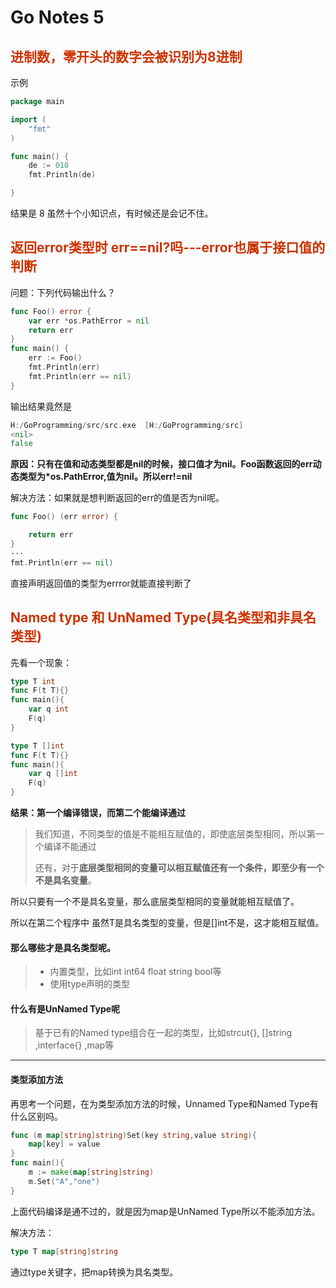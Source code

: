 # Go Notes 5


<!--more-->

## <font color=#cc3300>进制数，零开头的数字会被识别为8进制</font>

示例

```go
package main

import (
	"fmt"
)

func main() {
	de := 010
	fmt.Println(de)

}
```

结果是 8    虽然十个小知识点，有时候还是会记不住。

## <font color=#cc3300>返回error类型时 err==nil?吗---error也属于接口值的判断</font>

问题：下列代码输出什么？

```go
func Foo() error {
	var err *os.PathError = nil
	return err
}
func main() {
	err := Foo()
	fmt.Println(err)
	fmt.Println(err == nil)
}
```

输出结果竟然是

```go
H:/GoProgramming/src/src.exe  [H:/GoProgramming/src]
<nil>
false
```

**原因：只有在值和动态类型都是nil的时候，接口值才为nil。Foo函数返回的err动态类型为*os.PathError,值为nil。所以err!=nil**

解决方法：如果就是想判断返回的err的值是否为nil呢。

```go
func Foo() (err error) {

	return err
}
···
fmt.Println(err == nil)
```

直接声明返回值的类型为errror就能直接判断了

## <font color=#cc3300>Named type 和 UnNamed Type(具名类型和非具名类型)</font>

先看一个现象：

```go
type T int
func F(t T){}
func main(){
    var q int
    F(q)
}
```

```go
type T []int
func F(t T){}
func main(){
    var q []int
    F(q)
}
```

**结果：第一个编译错误，而第二个能编译通过**

>我们知道，不同类型的值是不能相互赋值的，即使底层类型相同，所以第一个编译不能通过
>
>还有，对于**底层类型相同的变量可以相互赋值还有一个条件，即至少有一个不是具名变量**。

所以只要有一个不是具名变量，那么底层类型相同的变量就能相互赋值了。

所以在第二个程序中  虽然T是具名类型的变量，但是[]int不是，这才能相互赋值。

#### 那么哪些才是具名类型呢。

>- 内置类型，比如int int64 float string bool等
>- 使用type声明的类型

#### 什么有是UnNamed Type呢

> 基于已有的Named type组合在一起的类型，比如strcut{}, []string ,interface{} ,map等

------

#### 类型添加方法

再思考一个问题，在为类型添加方法的时候，Unnamed Type和Named Type有什么区别吗。

```go
func (m map[string]string)Set(key string,value string){
    map[key] = value
}
func main(){
    m := make(map[string]string)
    m.Set("A","one")
}
```

上面代码编译是通不过的，就是因为map是UnNamed Type所以不能添加方法。

解决方法：

``` go
type T map[string]string
```

通过type关键字，把map转换为具名类型。